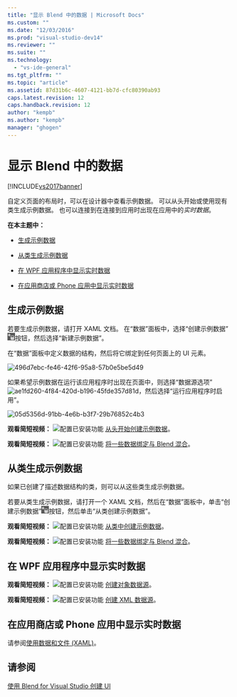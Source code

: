 ```yaml
---
title: "显示 Blend 中的数据 | Microsoft Docs"
ms.custom: ""
ms.date: "12/03/2016"
ms.prod: "visual-studio-dev14"
ms.reviewer: ""
ms.suite: ""
ms.technology: 
  - "vs-ide-general"
ms.tgt_pltfrm: ""
ms.topic: "article"
ms.assetid: 87d31b6c-4607-4121-bb7d-cfc80390ab93
caps.latest.revision: 12
caps.handback.revision: 12
author: "kempb"
ms.author: "kempb"
manager: "ghogen"
---
```

# 显示 Blend 中的数据
[!INCLUDE[vs2017banner](../code-quality/includes/vs2017banner.md)]

自定义页面的布局时，可以在设计器中查看示例数据。 可以从头开始或使用现有类生成示例数据。 也可以连接到在连接到应用时出现在应用中的*实时数据*。  
  
 **在本主题中：**  
  
-   [生成示例数据](#Scratch)  
  
-   [从类生成示例数据](#Existing)  
  
-   [在 WPF 应用程序中显示实时数据](#LiveWPF)  
  
-   [在应用商店或 Phone 应用中显示实时数据](#LiveStore)  
  
##  <a name="Scratch"></a> 生成示例数据  
 若要生成示例数据，请打开 XAML 文档。 在“数据”面板中，选择“创建示例数据”![](../designers/media/30540d76-7256-43ce-b5d9-4b2edf3d339f.png "30540d76\-7256\-43ce\-b5d9\-4b2edf3d339f")按钮，然后选择“新建示例数据”。  
  
 在“数据”面板中定义数据的结构，然后将它绑定到任何页面上的 UI 元素。  
  
 ![](../designers/media/496d7ebc-fe46-42f6-95a8-57b0e5be5d49.png "496d7ebc\-fe46\-42f6\-95a8\-57b0e5be5d49")  
  
 如果希望示例数据在运行该应用程序时出现在页面中，则选择“数据源选项” ![](../designers/media/ae1fd260-4f84-420d-b196-45fde357d81d.png "ae1fd260\-4f84\-420d\-b196\-45fde357d81d")，然后选择“运行应用程序时启用”。  
  
 ![](../designers/media/05d5356d-91bb-4e6b-b3f7-29b76852c4b3.png "05d5356d\-91bb\-4e6b\-b3f7\-29b76852c4b3")  
  
 **观看简短视频：** ![配置已安装功能](../designers/media/bldadminconsoleinitialconfigicon.png "BldAdminConsoleInitialConfigIcon") [从头开始创建示例数据](http://www.bing.com/videos/search?q=blend%20data&qs=n&form=QBVR&pq=blend%20data&sc=8-7&sp=-1&sk=#view=detail&mid=F8F2449A76956D480FD2F8F2449A76956D480FD2)。  
  
 **观看简短视频：** ![配置已安装功能](../designers/media/bldadminconsoleinitialconfigicon.png "BldAdminConsoleInitialConfigIcon") [将一些数据绑定与 Blend 混合](https://www.youtube.com/watch?v=LSwPB6CAvjg)。  
  
##  <a name="Existing"></a> 从类生成示例数据  
 如果已创建了描述数据结构的类，则可以从这些类生成示例数据。  
  
 若要从类生成示例数据，请打开一个 XAML 文档，然后在“数据”面板中，单击“创建示例数据”![](../designers/media/30540d76-7256-43ce-b5d9-4b2edf3d339f.png "30540d76\-7256\-43ce\-b5d9\-4b2edf3d339f")按钮，然后单击“从类创建示例数据”。  
  
 **观看简短视频：** ![配置已安装功能](../designers/media/bldadminconsoleinitialconfigicon.png "BldAdminConsoleInitialConfigIcon") [从类中创建示例数据](http://www.google.com/url?sa=t&rct=j&q=&esrc=s&source=video&cd=1&cad=rja&uact=8&ved=0CB0QtwIwAA&url=http%3A%2F%2Fchannel9.msdn.com%2FShows%2FInside%2BWindows%2BPhone%2FIWP54--Windows-Phone-Data-Binding-and-the-Magic-of-XAML&ei=F1oHVNryM4ysogSJ2oDYDw&usg=AFQjCNEYvw1WA1rdF7bfpj5RwMLUs7RCVg)。  
  
 **观看简短视频：** ![配置已安装功能](../designers/media/bldadminconsoleinitialconfigicon.png "BldAdminConsoleInitialConfigIcon") [将一些数据绑定与 Blend 混合](https://www.youtube.com/watch?v=LSwPB6CAvjg)。  
  
##  <a name="LiveWPF"></a> 在 WPF 应用程序中显示实时数据  
 **观看简短视频：** ![配置已安装功能](../designers/media/bldadminconsoleinitialconfigicon.png "BldAdminConsoleInitialConfigIcon") [创建对象数据源](http://www.bing.com/videos/watch/video/using-an-objectdatasource-in-expression-blend/qmavx0xg)。  
  
 **观看简短视频：** ![配置已安装功能](../designers/media/bldadminconsoleinitialconfigicon.png "BldAdminConsoleInitialConfigIcon") [创建 XML 数据源](https://www.youtube.com/watch?v=RjQueappjqk&feature=youtube_gdata)。  
  
##  <a name="LiveStore"></a> 在应用商店或 Phone 应用中显示实时数据  
 请参阅[使用数据和文件 \(XAML\)](http://msdn.microsoft.com/library/windows/apps/xaml/br229562.aspx)。  
  
## 请参阅  
 [使用 Blend for Visual Studio 创建 UI](../designers/creating-a-ui-by-using-blend-for-visual-studio.md)